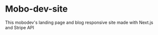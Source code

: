 # Mobo-dev-site
This mobodev's landing page and blog responsive site made with Next.js and Stripe API

